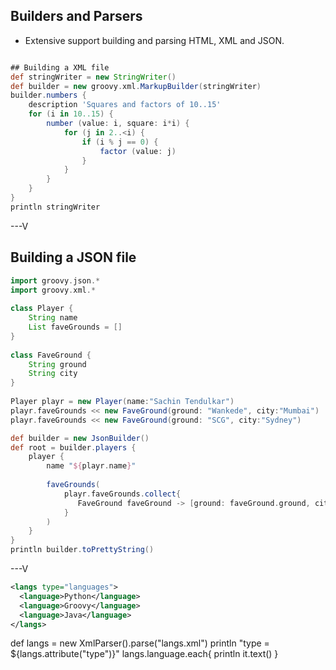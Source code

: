 ## Builders and Parsers

* Extensive support building and parsing HTML, XML and JSON.

```groovy

## Building a XML file
def stringWriter = new StringWriter()
def builder = new groovy.xml.MarkupBuilder(stringWriter)
builder.numbers {
    description 'Squares and factors of 10..15'
    for (i in 10..15) {
        number (value: i, square: i*i) {
            for (j in 2..<i) {
                if (i % j == 0) {
                    factor (value: j)
                }
            }
        }
    }
}
println stringWriter
```
---V

## Building a JSON file
```groovy
import groovy.json.*
import groovy.xml.*
 
class Player {
    String name
    List faveGrounds = []
}
 
class FaveGround {
    String ground
    String city
}
 
Player playr = new Player(name:"Sachin Tendulkar")
playr.faveGrounds << new FaveGround(ground: "Wankede", city:"Mumbai")
playr.faveGrounds << new FaveGround(ground: "SCG", city:"Sydney")

def builder = new JsonBuilder() 
def root = builder.players {
    player {
        name "${playr.name}"
 
        faveGrounds(
            playr.faveGrounds.collect{ 
               FaveGround faveGround -> [ground: faveGround.ground, city: faveGround.city]
            }    
        )
    }
}
println builder.toPrettyString()
```

---V

```xml
<langs type="languages">
  <language>Python</language>
  <language>Groovy</language>
  <language>Java</language>
</langs>
```

def langs = new XmlParser().parse("langs.xml")
println "type = ${langs.attribute("type")}"
langs.language.each{
  println it.text()
}
```